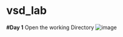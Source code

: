 # vsd_lab
**#Day 1**
Open the working Directory
![image](https://github.com/shashisahu1038/vsd_lab/assets/165407652/602004b0-bc45-43c9-8a2d-64eb2554b343)
